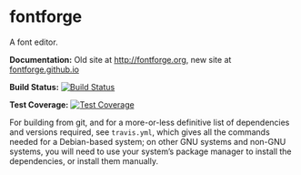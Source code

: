fontforge
=========

A font editor.

**Documentation:** Old site at <http://fontforge.org>, new site at [fontforge.github.io](http://fontforge.github.io)

**Build Status:** [![Build Status](https://travis-ci.org/fontforge/fontforge.png)](https://travis-ci.org/fontforge/fontforge)

**Test Coverage:** [![Test Coverage](https://coveralls.io/repos/fontforge/fontforge/badge.png?branch=master)](https://coveralls.io/r/fontforge/fontforge?branch=master)

For building from git, and for a more-or-less definitive list of dependencies and versions required, see `travis.yml`, which gives all the commands needed for a Debian-based system; on other GNU systems and non-GNU systems, you will need to use your system’s package manager to install the dependencies, or install them manually.